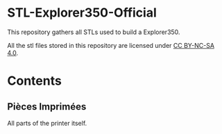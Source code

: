 # STL-Explorer350-Official

This repository gathers all STLs used to build a Explorer350.

All the stl files stored in this repository are licensed under [CC BY-NC-SA 4.0](https://creativecommons.org/licenses/by-nc-sa/4.0/).

# Contents

## Pièces Imprimées

All parts of the printer itself.
